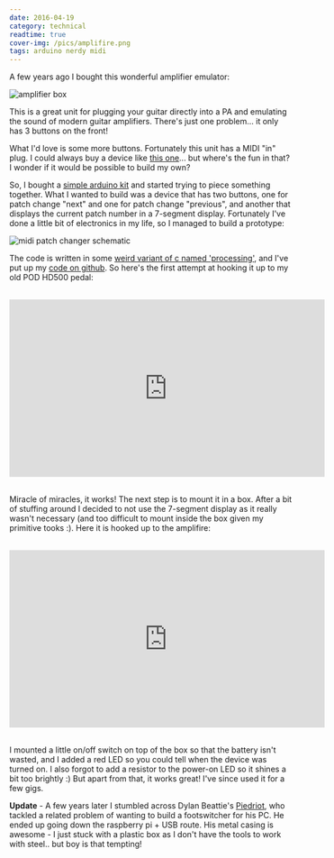 ```yaml
---
date: 2016-04-19
category: technical
readtime: true
cover-img: /pics/amplifire.png
tags: arduino nerdy midi
---
```

<p>A few years ago I bought this wonderful amplifier emulator:</p>
<img src="/pics/amplifire.png" class="img-responsive" alt="amplifier box" />
<p>This is a great unit for plugging your guitar directly into a PA and emulating the sound of modern guitar amplifiers. There's just one problem... it only has 3 buttons on the front!</p>

<p>What I'd love is some more buttons. Fortunately this unit has a MIDI "in" plug. I could always buy a device like <a href="http://www.peak2005.com/j/index.php?id_product=8&controller=product">this one</a>... but where's the fun in that? I wonder if it would be possible to build my own?</p>

<p>So, I bought a <a href="http://www.ebay.com.au/itm/UNO-R3-Board-Ultimate-kit-MEGA328P-ATMEGA16U2-Arduino-Compatible-Melbourne-stock-/321904025393">simple arduino kit</a> and started trying to piece something together. What I wanted to build was a device that has two buttons, one for patch change "next" and one for patch change "previous", and another that displays the current patch number in a 7-segment display. Fortunately I've done a little bit of electronics in my life, so I managed to build a prototype: </p>

<img src="/pics/MidiPatchChangerSchematic.png" class="img-responsive" alt="midi patch changer schematic" />

<p>The code is written in some <a href="https://en.wikipedia.org/wiki/Processing_(programming_language)">weird variant of c named 'processing'</a>, and I've put up my <a href="https://github.com/rocklan/arduino-midi">code on github</a>. So here's the first attempt at hooking it up to my old POD HD500 pedal:</p>
<br />
<div class="embed-responsive embed-responsive-4by3">
<iframe style="float: none" width="560" height="315" src="https://www.youtube.com/embed/vmITE4vUF9s" frameborder="0" allowfullscreen></iframe>
</div>
<br />
<p>Miracle of miracles, it works! The next step is to mount it in a box. After a bit of stuffing around I decided to not use the 7-segment display as it really wasn't necessary (and too difficult to mount inside the box given my primitive tooks :). Here it is hooked up to the amplifire:</p>
<br />
<div class="embed-responsive embed-responsive-4by3">
<iframe width="560" height="315" src="https://www.youtube.com/embed/bM6wImlt-rQ" frameborder="0" allow="accelerometer; autoplay; encrypted-media; gyroscope; picture-in-picture" allowfullscreen></iframe>
</div>
<br />
<p>I mounted a little on/off switch on top of the box so that the battery isn't wasted, and I added a red LED so you could tell when the device was turned on. I also forgot to add a resistor to the power-on LED so it shines a bit too brightly :) But apart from that, it works great! I've since used it for a few gigs.</p>

<p><b>Update</b> - A few years later I stumbled across Dylan Beattie's <a href="https://dylanbeattie.net/2020/05/17/turning-a-raspberry-pi-zero-into-a-usb-footpedal.html">Piedriot</a>, who tackled a related problem of wanting to build a footswitcher for his PC. He ended up going down the raspberry pi + USB route. His metal casing is awesome - I just stuck with a plastic box as I don't have the tools to work with steel.. but boy is that tempting! </p>
